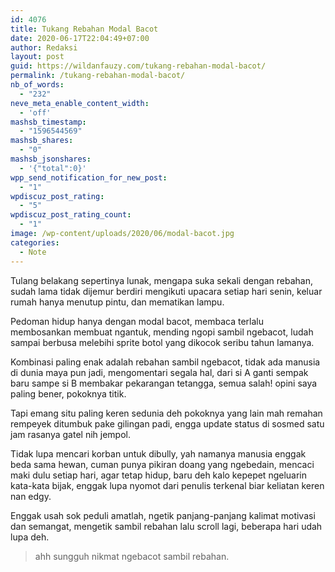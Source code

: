 ```yaml
---
id: 4076
title: Tukang Rebahan Modal Bacot
date: 2020-06-17T22:04:49+07:00
author: Redaksi
layout: post
guid: https://wildanfauzy.com/tukang-rebahan-modal-bacot/
permalink: /tukang-rebahan-modal-bacot/
nb_of_words:
  - "232"
neve_meta_enable_content_width:
  - 'off'
mashsb_timestamp:
  - "1596544569"
mashsb_shares:
  - "0"
mashsb_jsonshares:
  - '{"total":0}'
wpp_send_notification_for_new_post:
  - "1"
wpdiscuz_post_rating:
  - "5"
wpdiscuz_post_rating_count:
  - "1"
image: /wp-content/uploads/2020/06/modal-bacot.jpg
categories:
  - Note
---
```

Tulang belakang sepertinya lunak, mengapa suka sekali dengan rebahan, sudah lama tidak dijemur berdiri mengikuti upacara setiap hari senin, keluar rumah hanya menutup pintu, dan mematikan lampu.

Pedoman hidup hanya dengan modal bacot, membaca terlalu membosankan membuat ngantuk, mending ngopi sambil ngebacot, ludah sampai berbusa melebihi sprite botol yang dikocok seribu tahun lamanya.

Kombinasi paling enak adalah rebahan sambil ngebacot, tidak ada manusia di dunia maya pun jadi, mengomentari segala hal, dari si A ganti sempak baru sampe si B membakar pekarangan tetangga, semua salah! opini saya paling bener, pokoknya titik.

Tapi emang situ paling keren sedunia deh pokoknya yang lain mah remahan rempeyek ditumbuk pake gilingan padi, engga update status di sosmed satu jam rasanya gatel nih jempol.

Tidak lupa mencari korban untuk dibully, yah namanya manusia enggak beda sama hewan, cuman punya pikiran doang yang ngebedain, mencaci maki dulu setiap hari, agar tetap hidup, baru deh kalo kepepet ngeluarin kata-kata bijak, enggak lupa nyomot dari penulis terkenal biar keliatan keren nan edgy.

Enggak usah sok peduli amatlah, ngetik panjang-panjang kalimat motivasi dan semangat, mengetik sambil rebahan lalu scroll lagi, beberapa hari udah lupa deh.

<blockquote class="wp-block-quote">
  <p>
    ahh sungguh nikmat ngebacot sambil rebahan.
  </p>
</blockquote>